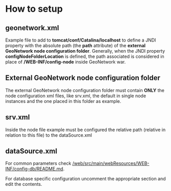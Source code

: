 # How to setup

## geonetwork.xml 

Example file to add to **tomcat/conf/Catalina/localhost** to define a JNDI property with the absolute path (the **path** attribute) of the **external GeoNetwork node configuration folder**. Generally, when the JNDI property **configNodeFolderLocation** is defined, the path associated is considered in place of **/WEB-INF/config-node** inside GeoNetwork war.

## External GeoNetwork node configuration folder

The external GeoNetwork node configuration folder must contain **ONLY** the node configuration xml files, like srv.xml, the default in single node instances and the one placed in this folder as example.

## srv.xml

Inside the node file example must be configured the relative path (relative in relation to this file) to the dataSource.xml

## dataSource.xml

For common parameters check [/web/src/main/webResources/WEB-INF/config-db/README.md](https://github.com/geonetwork/core-geonetwork/blob/3.4.x/web/src/main/webResources/WEB-INF/config-db/README.md).

For database specific configuration uncomment the appropriate section and edit the contents.
